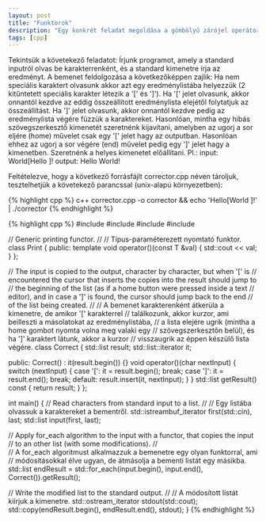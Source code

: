 ```yaml
---
layout: post
title: "Funktorok"
description: "Egy konkrét feladat megoldása a gömbölyű zárójel operátor definiálásával."
tags: [cpp]
---
```

Tekintsük a követekező feladatot:
Írjunk programot, amely a standard inputról olvas be karakterrenként, és a standard kimenetre írja az eredményt.
A bemenet feldolgozása a következőképpen zajlik:
Ha nem speciális karaktert olvasunk akkor azt egy eredménylistába helyezzük (2 kitűntetett speciális karakter létezik a '[' és ']').
Ha '[' jelet olvasunk, akkor onnantól kezdve az eddig összeállított eredménylista elejétől folytatjuk az összeállítást.
Ha ']' jelet olvasunk, akkor onnantól kezdve pedig az eredménylista végére füzzük a karaktereket.
Hasonlóan, mintha egy hibás szövegszerkesztő kimenetét szeretnénk kijavítani, amelyben az ugorj a sor eljére (home) művelet csak egy '[' jelet hagy az outputban. Hasonlóan ehhez az ugorj a sor végére (end) művelet pedig egy ']' jelet hagy a kimenetben. Szeretnénk a helyes kimenetet előállítani.
Pl.:
input: World[Hello ]!
output: Hello World!

Feltételezve, hogy a következő forrásfájlt corrector.cpp néven tároljuk, tesztelhetjük a követekező parancssal (unix-alapú környezetben):

{% highlight cpp %}
c++ corrector.cpp -o corrector && echo 'Hello[World ]!' | ./corrector
{% endhighlight %}


{% highlight cpp %}
#include <algorithm>
#include <iostream>
#include <iterator>
#include <list>

// Generic printing functor.
//
// Típus-paraméterezett nyomtató funktor.
class Print {
public:
  template <typename T> void operator()(const T &val) { std::cout << val; }
};

// The input is copied to the output, character by character, but when '[' is
// encountered the cursor that inserts the copies into the result should jump to
// the beginning of the list (as if a home button were pressed inside a text
// editor), and in case a ']' is found, the cursor should jump back to the end
// of the list being created.
//
// A bemenet karakterenként átkerüla a kimenetre, de amikor '[' karakterrel
// találkozunk, akkor kurzor, ami beilleszti a másolatokat az eredménylistába,
// a lista elejére ugrik (mintha a home gombot nyomta volna meg valaki egy
// szövegszerkesztőn belül), és ha ']' karaktert látunk, akkor a kurzor
// visszaugrik az éppen készülő lista végére.
class Correct {
  std::list<char> result;
  std::list<char>::iterator it;

public:
  Correct() : it(result.begin()) {}
  void operator()(char nextInput) {
    switch (nextInput) {
    case '[':
      it = result.begin();
      break;
    case ']':
      it = result.end();
      break;
    default:
      result.insert(it, nextInput);
    }
  }
  std::list<char> getResult() const { return result; }
};

int main() {
  // Read characters from standard input to a list.
  //
  // Egy listába olvassuk a karaktereket a bementről.
  std::istreambuf_iterator<char> first(std::cin), last;
  std::list<char> input(first, last);

  // Apply for_each algorithm to the input with a functor, that copies the input
  // to an other list (with some modifications).
  //  
  // A for_each algoritmust alkalmazzuk a bemenetre egy olyan funktorral, ami
  // módosításokkal élve ugyan, de átmásolja a bementi listát egy másikba.
  std::list<char> endResult =
      std::for_each(input.begin(), input.end(), Correct()).getResult();

  // Write the modified list to the standard output.
  //
  // A módosított listát kiírjuk a kimenetre.
  std::ostream_iterator<char> stdout(std::cout);
  std::copy(endResult.begin(), endResult.end(), stdout);
}
{% endhighlight %}
